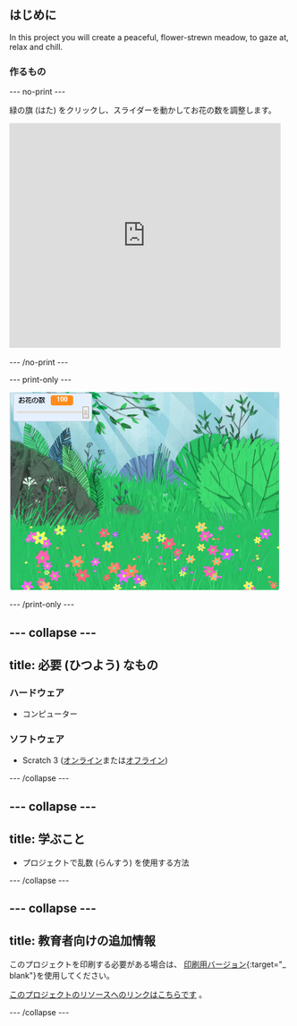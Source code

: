 ## はじめに

In this project you will create a peaceful, flower-strewn meadow, to gaze at, relax and chill.

### 作るもの

--- no-print ---

緑の旗 (はた) をクリックし、スライダーを動かしてお花の数を調整します。

<div>
<iframe src="https://scratch.mit.edu/projects/392040712/embed" allowtransparency="true" width="485" height="402" frameborder="0" scrolling="no" allowfullscreen></iframe>
</div>

--- /no-print ---

--- print-only ---

![完成 (かんせい) したプロジェクト](images/banner.png)

--- /print-only ---

--- collapse ---
---
title: 必要 (ひつよう) なもの
---

### ハードウェア

- コンピューター

### ソフトウェア

+ Scratch 3 ([オンライン](http://rpf.io/scratchon)または[オフライン](http://rpf.io/scratchoff))

--- /collapse ---

--- collapse ---
---
title: 学ぶこと
---

- プロジェクトで乱数 (らんすう) を使用する方法

--- /collapse ---

--- collapse ---
---
title: 教育者向けの追加情報
---

このプロジェクトを印刷する必要がある場合は、 [印刷用バージョン](https://projects.raspberrypi.org/en/projects/mindful-meadow/print){:target="_ blank"}を使用してください。

[このプロジェクトのリソースへのリンクはこちらです](http://rpf.io/p/en/mindful-meadow-get) 。

--- /collapse ---
